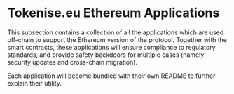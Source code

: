 # Tokenise.eu Ethereum Applications

This subsection contains a collection of all the applications which are used off-chain to support the Ethereum version of the protocol. Together with the smart contracts, these applications will ensure compliance to regulatory standards, and provide safety backdoors for multiple cases (namely security updates and cross-chain migration).

Each application will become bundled with their own README to further explain their utility.